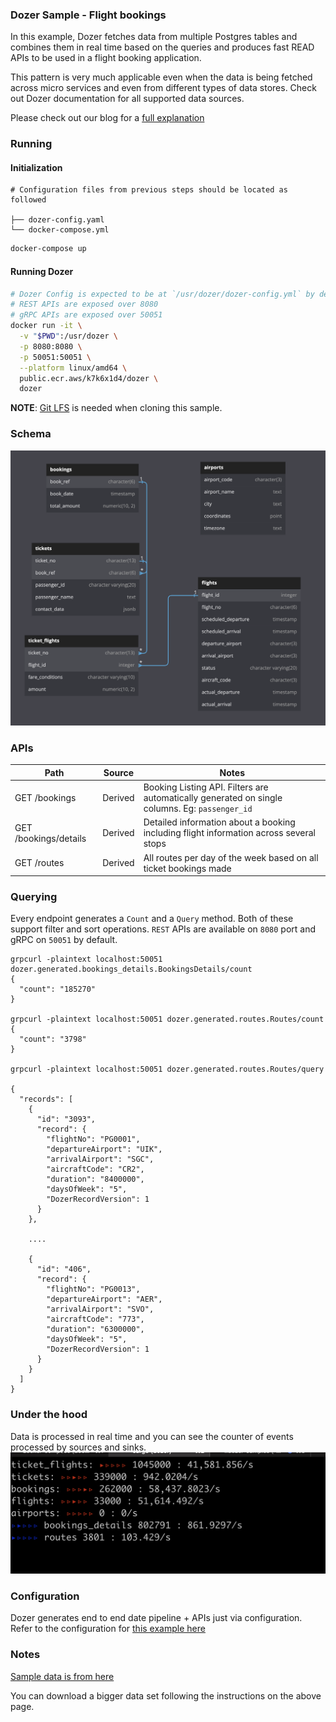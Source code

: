 ### Dozer Sample - Flight bookings
In this example, Dozer fetches data from multiple Postgres tables and combines them in real time based on the queries and produces fast READ APIs to be used in a flight booking application.


This pattern is very much applicable even when the data is being fetched across micro services and even from different types of data stores. Check out Dozer documentation for all supported data sources.

Please check out our blog for a [full explanation](https://getdozer.io/blog/microservices)

### Running

#### Initialization

```
# Configuration files from previous steps should be located as followed

├── dozer-config.yaml
└── docker-compose.yml
```

```bash
docker-compose up
```

#### Running Dozer

```bash
# Dozer Config is expected to be at `/usr/dozer/dozer-config.yml` by default.
# REST APIs are exposed over 8080
# gRPC APIs are exposed over 50051
docker run -it \
  -v "$PWD":/usr/dozer \
  -p 8080:8080 \
  -p 50051:50051 \
  --platform linux/amd64 \
  public.ecr.aws/k7k6x1d4/dozer \
  dozer
```

**NOTE**: [Git LFS](https://docs.github.com/en/repositories/working-with-files/managing-large-files/installing-git-large-file-storage) is needed when cloning this sample.

### Schema

![Db Schema](images/schema.png)

### APIs
| Path                  | Source  | Notes                                                                                          |
|-----------------------|---------|------------------------------------------------------------------------------------------------|
| GET /bookings         | Derived | Booking Listing API. Filters are automatically generated on single columns. Eg: `passenger_id` |
| GET /bookings/details | Derived | Detailed information about a booking including flight information across several stops         |
| GET /routes           | Derived | All routes per day of the week based on all ticket bookings made                               |

### Querying
Every endpoint generates a `Count` and a `Query` method. Both of these support filter and sort operations.
`REST` APIs are available on `8080` port and gRPC on `50051` by default.

```
grpcurl -plaintext localhost:50051 dozer.generated.bookings_details.BookingsDetails/count
{
  "count": "185270"
}

grpcurl -plaintext localhost:50051 dozer.generated.routes.Routes/count
{
  "count": "3798"
}

grpcurl -plaintext localhost:50051 dozer.generated.routes.Routes/query

{
  "records": [
    {
      "id": "3093",
      "record": {
        "flightNo": "PG0001",
        "departureAirport": "UIK",
        "arrivalAirport": "SGC",
        "aircraftCode": "CR2",
        "duration": "8400000",
        "daysOfWeek": "5",
        "DozerRecordVersion": 1
      }
    },

    ....

    {
      "id": "406",
      "record": {
        "flightNo": "PG0013",
        "departureAirport": "AER",
        "arrivalAirport": "SVO",
        "aircraftCode": "773",
        "duration": "6300000",
        "daysOfWeek": "5",
        "DozerRecordVersion": 1
      }
    }
  ]
}
```

### Under the hood
Data is processed in real time and you can see the counter of events processed by sources and sinks.
![Process Counts](./images/counts.png)

### Configuration
Dozer generates end to end date pipeline + APIs just via configuration. Refer to the configuration for [this example here](./dozer-config.yaml)

###  Notes
[Sample data is from here](https://postgrespro.com/docs/postgrespro/10/demodb-bookings-installation)

You can download a bigger data set following the instructions on the above page. 
